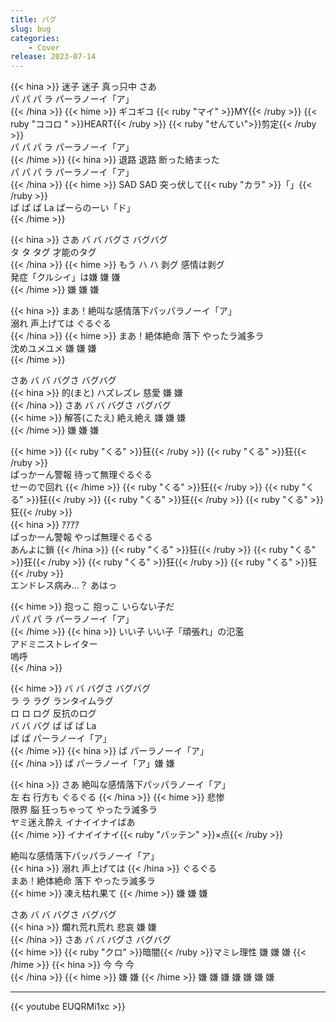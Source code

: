 ```yaml
---
title: バグ
slug: bug
categories:
    - Cover
release: 2023-07-14
---
```


{{< hina >}}
迷子 迷子 真っ只中 さあ  
パ パ パ ラ パーラノーイ「ア」  
{{< /hina >}}
{{< hime >}}
ギコギコ {{< ruby "マイ" >}}MY{{< /ruby >}} {{< ruby "ココロ " >}}HEART{{< /ruby >}} {{< ruby "せんてい">}}剪定{{< /ruby >}}  
パ パ パ ラ パーラノーイ「ア」  
{{< /hime >}}
{{< hina >}}
退路 退路 断った絡まった  
パ パ パ ラ パーラノーイ「ア」  
{{< /hina >}}
{{< hime >}}
SAD SAD 突っ伏して{{< ruby "カラ" >}}「」{{< /ruby >}}  
ぱ ぱ ぱ La ぱーらのーい「ド」  
{{< /hime >}}

{{< hina >}}
さあ バ バ バグさ バグバグ  
タ タ タグ 才能のタグ  
{{< /hina >}}
{{< hime >}}
もう ハ ハ 剥グ 感情は剥グ  
発症「クルシイ」は嫌 嫌 嫌  
{{< /hime >}}
嫌 嫌 嫌  

{{< hina >}}
まあ！絶叫な感情落下パッパラノーイ「ア」  
溺れ 声上げては ぐるぐる  
{{< /hina >}}
{{< hime >}}
まあ！絶体絶命 落下 やったラ滅多ラ  
沈めユメユメ 嫌 嫌 嫌  
{{< /hime >}}

さあ バ バ バグさ バグバグ  
{{< hina >}}
的(まと) ハズレズレ 慈愛 嫌 嫌  
{{< /hina >}}
さあ バ バ バグさ バグバグ  
{{< hime >}}
解答(こたえ) 絶え絶え 嫌 嫌 嫌  
{{< /hime >}}
嫌 嫌 嫌  

{{< hime >}}
{{< ruby "くる" >}}狂{{< /ruby >}} {{< ruby "くる" >}}狂{{< /ruby >}}  
ぱっかーん警報 待って無理ぐるぐる  
せーので回れ 
{{< /hime >}}
{{< ruby "くる" >}}狂{{< /ruby >}} {{< ruby "くる" >}}狂{{< /ruby >}} {{< ruby "くる" >}}狂{{< /ruby >}} {{< ruby "くる" >}}狂{{< /ruby >}}  
{{< hina >}}
ｱｱｱｱ  
ぱっかーん警報 やっぱ無理ぐるぐる  
あんよに鎖 
{{< /hina >}}
{{< ruby "くる" >}}狂{{< /ruby >}} {{< ruby "くる" >}}狂{{< /ruby >}} {{< ruby "くる" >}}狂{{< /ruby >}} {{< ruby "くる" >}}狂{{< /ruby >}}  
エンドレス病み…？ あはっ  

{{< hime >}}
抱っこ 抱っこ いらない子だ  
パ パ パ ラ パーラノーイ「ア」  
{{< /hime >}}
{{< hina >}}
いい子 いい子「頑張れ」の氾濫  
アドミニストレイター  
嗚呼  
{{< /hina >}}

{{< hime >}}
バ バ バグさ バグバグ  
ラ ラ ラグ ランタイムラグ  
ロ ロ ログ 反抗のログ  
バ バ バグ ぱ ぱ ぱ La  
ぱ ぱ パーラノーイ「ア」  
{{< /hime >}}
{{< hina >}}
ぱ パーラノーイ「ア」  
{{< /hina >}}
ぱ パーラノーイ「ア」嫌 嫌  

{{< hina >}}
さあ 絶叫な感情落下パッパラノーイ「ア」  
左 右 行方も ぐるぐる 
{{< /hina >}}
{{< hime >}}
悲惨  
限界 脳 狂っちゃって やったラ滅多ラ  
ヤミ迷え酔え イナイイナイばあ  
{{< /hime >}}
イナイイナイ{{< ruby "バッテン" >}}×点{{< /ruby >}}  

絶叫な感情落下パッパラノーイ「ア」  
{{< hina >}}
溺れ 声上げては 
{{< /hina >}}
ぐるぐる  
まあ！絶体絶命 落下 やったラ滅多ラ  
{{< hime >}}
凍え枯れ果て 
{{< /hime >}}
嫌 嫌 嫌  

さあ バ バ バグさ バグバグ  
{{< hina >}}
爛れ荒れ荒れ 悲哀 嫌 嫌  
{{< /hina >}}
さあ バ バ バグさ バグバグ  
{{< hime >}}
{{< ruby "クロ" >}}暗闇{{< /ruby >}}マミレ理性 嫌 嫌 嫌 
{{< /hime >}}
{{< hina >}}
今 今 今  
{{< /hina >}}
{{< hime >}}
嫌 嫌 
{{< /hime >}}
嫌 嫌 嫌 嫌 嫌 嫌 嫌  

---

{{< youtube EUQRMi1xc >}}